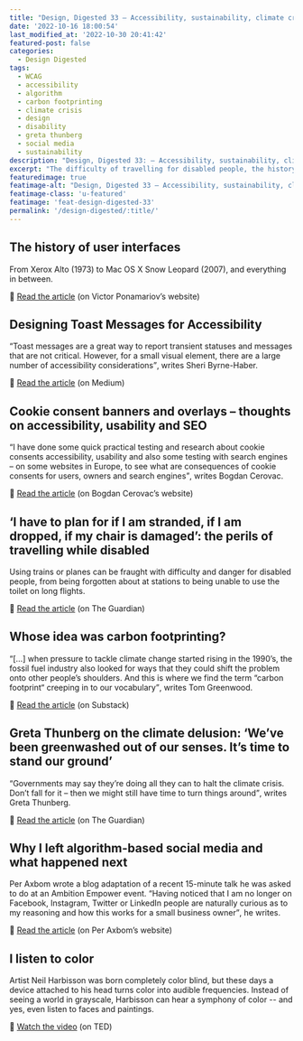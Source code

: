 ```yaml
---
title: "Design, Digested 33 – Accessibility, sustainability, climate crisis"
date: '2022-10-16 18:00:54'
last_modified_at: '2022-10-30 20:41:42'
featured-post: false
categories:
  - Design Digested
tags:
  - WCAG
  - accessibility
  - algorithm
  - carbon footprinting
  - climate crisis
  - design
  - disability
  - greta thunberg
  - social media
  - sustainability
description: "Design, Digested 33: – Accessibility, sustainability, climate crisis"
excerpt: "The difficulty of travelling for disabled people, the history of user interfaces, carbon footprinting and more."
featuredimage: true
featimage-alt: "Design, Digested 33 – Accessibility, sustainability, climate crisis"
featimage-class: 'u-featured'
featimage: 'feat-design-digested-33'
permalink: '/design-digested/:title/'
---
```

## The history of user interfaces

From Xerox Alto (1973) to Mac OS X Snow Leopard (2007), and everything in between.

🔗 [Read the article](https://history.user-interface.io/) (on Victor Ponamariov’s website)

## Designing Toast Messages for Accessibility

<q>Toast messages are a great way to report transient statuses and messages that are not critical. However, for a small visual element, there are a large number of accessibility considerations</q>, writes Sheri Byrne-Haber.

🔗 [Read the article](https://sheribyrnehaber.medium.com/designing-toast-messages-for-accessibility-fb610ac364be) (on Medium)

## Cookie consent banners and overlays – thoughts on accessibility, usability and SEO

<q>I have done some quick practical testing and research about cookie consents accessibility, usability and also some testing with search engines – on some websites in Europe, to see what are consequences of cookie consents for users, owners and search engines</q>, writes Bogdan Cerovac.

🔗 [Read the article](https://cerovac.com/a11y/2020/07/cookie-consent-banners-and-overlays-thoughts-on-accessibility-usability-and-seo/) (on Bogdan Cerovac’s website)

## ‘I have to plan for if I am stranded, if I am dropped, if my chair is damaged’: the perils of travelling while disabled

Using trains or planes can be fraught with difficulty and danger for disabled people, from being forgotten about at stations to being unable to use the toilet on long flights.

🔗 [Read the article](https://www.theguardian.com/society/2022/aug/02/i-have-to-plan-for-if-i-am-stranded-if-i-am-dropped-if-my-chair-is-damaged-the-perils-of-travelling-while-disabled) (on The Guardian)

## Whose idea was carbon footprinting?

<q>[&hellip;] when pressure to tackle climate change started rising in the 1990’s, the fossil fuel industry also looked for ways that they could shift the problem onto other people’s shoulders. And this is where we find the term “carbon footprint“ creeping in to our vocabulary</q>, writes Tom Greenwood.

🔗 [Read the article](https://tomgreenwood.substack.com/p/whose-idea-was-carbon-footprinting) (on Substack)

## Greta Thunberg on the climate delusion: ‘We’ve been greenwashed out of our senses. It’s time to stand our ground’

<q>Governments may say they’re doing all they can to halt the climate crisis. Don’t fall for it – then we might still have time to turn things around</q>, writes Greta Thunberg.

🔗 [Read the article](https://www.theguardian.com/environment/2022/oct/08/greta-thunberg-climate-delusion-greenwashed-out-of-our-senses) (on The Guardian)

## Why I left algorithm-based social media and what happened next

Per Axbom wrote a blog adaptation of a recent 15-minute talk he was asked to do at an Ambition Empower event. <q>Having noticed that I am no longer on Facebook, Instagram, Twitter or LinkedIn people are naturally curious as to my reasoning and how this works for a small business owner</q>, he writes.

🔗 [Read the article](https://axbom.com/why-i-left-algorithm-based-social-media/) (on Per Axbom’s website)

## I listen to color

Artist Neil Harbisson was born completely color blind, but these days a device attached to his head turns color into audible frequencies. Instead of seeing a world in grayscale, Harbisson can hear a symphony of color -- and yes, even listen to faces and paintings.

🔗 [Watch the video](https://www.ted.com/talks/neil_harbisson_i_listen_to_color) (on TED)